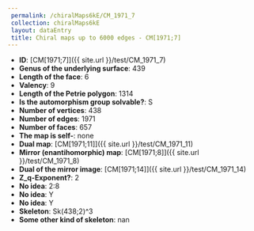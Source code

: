 ```yaml
--- 
 permalink: /chiralMaps6kE/CM_1971_7 
 collection: chiralMaps6kE
 layout: dataEntry
 title: Chiral maps up to 6000 edges - CM[1971;7]
---
```


- **ID**: [CM[1971;7]]({{ site.url }}/test/CM_1971_7)
- **Genus of the underlying surface**: 439
- **Length of the face**: 6
- **Valency**: 9
- **Length of the Petrie polygon**: 1314
- **Is the automorphism group solvable?**: S
- **Number of vertices**: 438
- **Number of edges**: 1971
- **Number of faces**: 657
- **The map is self-**: none
- **Dual map**: [CM[1971;11]]({{ site.url }}/test/CM_1971_11)
- **Mirror (enantihomorphic) map**: [CM[1971;8]]({{ site.url }}/test/CM_1971_8)
- **Dual of the mirror image**: [CM[1971;14]]({{ site.url }}/test/CM_1971_14)
- **Z_q-Exponent?**: 2
- **No idea**:  2:8
- **No idea**: Y
- **No idea**: Y
- **Skeleton**: Sk(438;2)^3
- **Some other kind of skeleton**: nan
